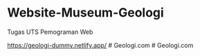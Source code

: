 # Website-Museum-Geologi
Tugas UTS Pemograman Web

https://geologi-dummy.netlify.app/
#   G e o l o g i . c o m  
 #   G e o l o g i . c o m  
 